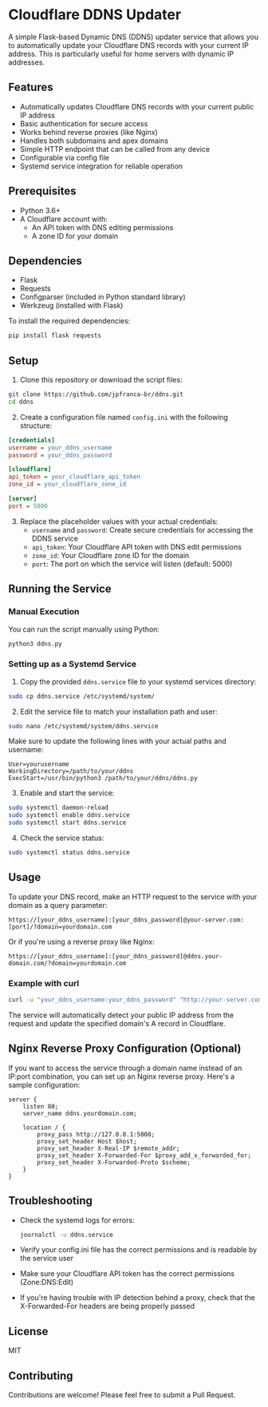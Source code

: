 # Cloudflare DDNS Updater

A simple Flask-based Dynamic DNS (DDNS) updater service that allows you to automatically update your Cloudflare DNS records with your current IP address. This is particularly useful for home servers with dynamic IP addresses.

## Features

- Automatically updates Cloudflare DNS records with your current public IP address
- Basic authentication for secure access
- Works behind reverse proxies (like Nginx)
- Handles both subdomains and apex domains
- Simple HTTP endpoint that can be called from any device
- Configurable via config file
- Systemd service integration for reliable operation

## Prerequisites

- Python 3.6+
- A Cloudflare account with:
  - An API token with DNS editing permissions
  - A zone ID for your domain

## Dependencies

- Flask
- Requests
- Configparser (included in Python standard library)
- Werkzeug (installed with Flask)

To install the required dependencies:

```bash
pip install flask requests
```

## Setup

1. Clone this repository or download the script files:

```bash
git clone https://github.com/jpfranca-br/ddns.git
cd ddns
```

2. Create a configuration file named `config.ini` with the following structure:

```ini
[credentials]
username = your_ddns_username
password = your_ddns_password

[cloudflare]
api_token = your_cloudflare_api_token
zone_id = your_cloudflare_zone_id

[server]
port = 5000
```

3. Replace the placeholder values with your actual credentials:
   - `username` and `password`: Create secure credentials for accessing the DDNS service
   - `api_token`: Your Cloudflare API token with DNS edit permissions
   - `zone_id`: Your Cloudflare zone ID for the domain
   - `port`: The port on which the service will listen (default: 5000)

## Running the Service

### Manual Execution

You can run the script manually using Python:

```bash
python3 ddns.py
```

### Setting up as a Systemd Service

1. Copy the provided `ddns.service` file to your systemd services directory:

```bash
sudo cp ddns.service /etc/systemd/system/
```

2. Edit the service file to match your installation path and user:

```bash
sudo nano /etc/systemd/system/ddns.service
```

Make sure to update the following lines with your actual paths and username:
```
User=yourusername
WorkingDirectory=/path/to/your/ddns
ExecStart=/usr/bin/python3 /path/to/your/ddns/ddns.py
```

3. Enable and start the service:

```bash
sudo systemctl daemon-reload
sudo systemctl enable ddns.service
sudo systemctl start ddns.service
```

4. Check the service status:

```bash
sudo systemctl status ddns.service
```

## Usage

To update your DNS record, make an HTTP request to the service with your domain as a query parameter:

```
https://[your_ddns_username]:[your_ddns_password]@your-server.com:[port]/?domain=yourdomain.com
```

Or if you're using a reverse proxy like Nginx:

```
https://[your_ddns_username]:[your_ddns_password]@ddns.your-domain.com/?domain=yourdomain.com
```

### Example with curl

```bash
curl -u "your_ddns_username:your_ddns_password" "http://your-server.com:5000/?domain=yourdomain.com"
```

The service will automatically detect your public IP address from the request and update the specified domain's A record in Cloudflare.

## Nginx Reverse Proxy Configuration (Optional)

If you want to access the service through a domain name instead of an IP:port combination, you can set up an Nginx reverse proxy. Here's a sample configuration:

```nginx
server {
    listen 80;
    server_name ddns.yourdomain.com;

    location / {
        proxy_pass http://127.0.0.1:5000;
        proxy_set_header Host $host;
        proxy_set_header X-Real-IP $remote_addr;
        proxy_set_header X-Forwarded-For $proxy_add_x_forwarded_for;
        proxy_set_header X-Forwarded-Proto $scheme;
    }
}
```

## Troubleshooting

- Check the systemd logs for errors:
  ```bash
  journalctl -u ddns.service
  ```

- Verify your config.ini file has the correct permissions and is readable by the service user

- Make sure your Cloudflare API token has the correct permissions (Zone:DNS:Edit)

- If you're having trouble with IP detection behind a proxy, check that the X-Forwarded-For headers are being properly passed

## License

MIT

## Contributing

Contributions are welcome! Please feel free to submit a Pull Request.
